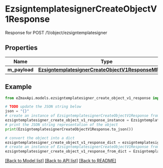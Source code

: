 # EzsigntemplatesignerCreateObjectV1Response

Response for POST /1/object/ezsigntemplatesigner

## Properties

Name | Type | Description | Notes
------------ | ------------- | ------------- | -------------
**m_payload** | [**EzsigntemplatesignerCreateObjectV1ResponseMPayload**](EzsigntemplatesignerCreateObjectV1ResponseMPayload.md) |  | 

## Example

```python
from eZmaxApi.models.ezsigntemplatesigner_create_object_v1_response import EzsigntemplatesignerCreateObjectV1Response

# TODO update the JSON string below
json = "{}"
# create an instance of EzsigntemplatesignerCreateObjectV1Response from a JSON string
ezsigntemplatesigner_create_object_v1_response_instance = EzsigntemplatesignerCreateObjectV1Response.from_json(json)
# print the JSON string representation of the object
print(EzsigntemplatesignerCreateObjectV1Response.to_json())

# convert the object into a dict
ezsigntemplatesigner_create_object_v1_response_dict = ezsigntemplatesigner_create_object_v1_response_instance.to_dict()
# create an instance of EzsigntemplatesignerCreateObjectV1Response from a dict
ezsigntemplatesigner_create_object_v1_response_from_dict = EzsigntemplatesignerCreateObjectV1Response.from_dict(ezsigntemplatesigner_create_object_v1_response_dict)
```
[[Back to Model list]](../README.md#documentation-for-models) [[Back to API list]](../README.md#documentation-for-api-endpoints) [[Back to README]](../README.md)


